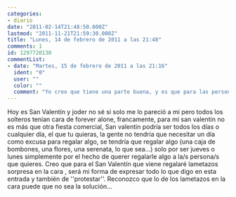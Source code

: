 ```yaml
---
categories:
- diario
date: "2011-02-14T21:48:50.000Z"
lastmod: "2011-11-21T21:59:30.000Z"
title: "Lunes, 14 de febrero de 2011 a las 21:48"
comments: 1
id: 1297720130
commentList:
- date: "Martes, 15 de febrero de 2011 a las 21:16"
  ident: "0"
  user: ""
  color: ""
  comment: "Yo creo que tiene una parte buena, y es que para las personas poco detallistas, que de otra manera quizas nunca se molestarian, asi tienen un dia que les obliga a esforzarse  \n  \nPara mi lo ideal es siempre regalar algo cuyo valor no sea el economico, ni el tradicional (bombones por ejemplo) si no en regalar algo que te distingue de los demas. Es decir, que con el regalo se demuestre que conoces tan bien a esa persona como para acertar de pleno con su regalo, en el fondo no deja de ser una excusa para demostrar tu amor de una manera especial"
---
```


Hoy es San Valentín y joder no sé si solo me lo pareció a mi pero todos los solteros tenían cara de forever alone, francamente, para mí san valentin no es más que otra fiesta comercial, San valentin podría ser todos los días o cualquier día, el que tu quieras, la gente no tendría que necesitar un día como excusa para regalar algo, se tendría que regalar algo (una caja de bombones, una flores, una serenata, lo que sea...) solo por ser jueves o lunes simplemente por el hecho de querer regalarle algo a la/s persona/s que quieres.  Creo que para el San Valentín que viene regalaré lametazos sorpresa  en la cara , será mi forma de expresar todo lo que digo en esta entrada y también de \'\'protestar\'\'.  Reconozco que lo de los lametazos en la cara puede que no sea la solución...